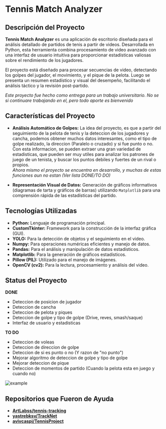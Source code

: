 # Tennis Match Analyzer

## Descripción del Proyecto

**Tennis Match Analyzer** es una aplicación de escritorio diseñada para el análisis detallado de partidos de tenis a partir de videos. Desarrollada en Python, esta herramienta combina procesamiento de video avanzado con una interfaz de usuario intuitiva para proporcionar estadísticas valiosas sobre el rendimiento de los jugadores.

El proyecto está diseñado para procesar secuencias de video, detectando los golpes del jugador, el movimiento, y el pique de la pelota. Luego se presenta un resumen estadístico y visual del desempeño, facilitando el análisis táctico y la revisión post-partido. 

_Este proyecto fue hecho como entrega para un trabajo universitario. No se si continuare trabajando en el, pero todo aporte es bienvenido_

## Características del Proyecto

* **Análisis Automático de Golpes:** La idea del proyecto, es que a partir del seguimiento de la pelota de tenis y la deteccion de los jugadores y cancha, podemos obtener muchos datos interesantes, como el tipo de golpe realizado, la direccion (Paralelo o cruzado) y si fue punto o no.  
Con esta informacion, se pueden extraer una gran variedad de estadisticas, que pueden ser muy utiles para analizar los patrones de juego de un tenista, y buscar los puntos debiles y fuertes de un rival o propios.  
_Ahora mismo el proyecto se encuentra en desarrollo, y muchas de estas funciones aun no estan (Ver lista DONE/TO DO)_  

* **Representación Visual de Datos:** Generación de gráficos informativos (diagramas de tarta y gráficos de barras) utilizando `Matplotlib` para una comprensión rápida de las estadísticas del partido.


## Tecnologías Utilizadas

* **Python:** Lenguaje de programación principal.
* **CustomTkinter:** Framework para la construcción de la interfaz gráfica (GUI).
* **YOLO:** Para la detección de objetos y el seguimiento en el video.
* **Numpy:** Para operaciones numéricas eficientes y manejo de datos.
* **Pandas:** Para el análisis y manipulación de datos estadísticos.
* **Matplotlib:** Para la generación de gráficos estadísticos.
* **Pillow (PIL):** Utilizado para el manejo de imágenes.
* **OpenCV (cv2):** Para la lectura, procesamiento y análisis del video.

## Status del Proyecto

**DONE**  
- Deteccion de posicion de jugador
- Deteccion de cancha
- Deteccion de pelota y piques
- Deteccion de golpe y tipo de golpe (Drive, reves, smash/saque)
- Interfaz de usuario y estadisticas

**TO DO**
- Deteccion de voleas
- Deteccion de direccion de golpe
- Deteccion de si es punto o no (Y razon de "no punto")
- Mejorar algoritmo de deteccion de golpe y tipo de golpe
- Mejorar deteccion de pique 
- Deteccion de momentos de partido (Cuando la pelota esta en juego y cuando no)

  
![example](https://github.com/user-attachments/assets/75fff057-ce94-4410-9f3c-0d45936c0f1e)

## Repositorios que Fueron de Ayuda
* **[ArtLabss/tennis-tracking](https://github.com/ArtLabss/tennis-tracking)**
* **[yastrebksv/TrackNet](https://github.com/yastrebksv/TrackNet)**
* **[avivcaspi/TennisProject](https://github.com/avivcaspi/TennisProject)**
